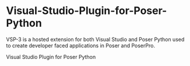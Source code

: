 # Visual-Studio-Plugin-for-Poser-Python

VSP-3 is a hosted extension for both Visual Studio 
and Poser Python used to create developer faced applications in Poser and PoserPro. 


Visual Studio Plugin for Poser Python
